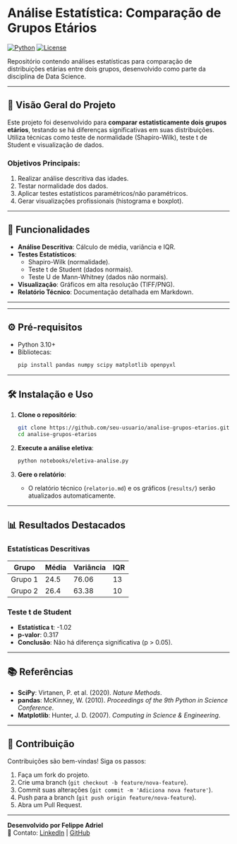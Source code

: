 
# Análise Estatística: Comparação de Grupos Etários

[![Python](https://img.shields.io/badge/Python-3.10%2B-blue)](https://www.python.org/)
[![License](https://img.shields.io/badge/License-MIT-green)](LICENSE)

Repositório contendo análises estatísticas para comparação de distribuições etárias entre dois grupos, desenvolvido como parte da disciplina de Data Science.

---

## 📌 Visão Geral do Projeto

Este projeto foi desenvolvido para **comparar estatisticamente dois grupos etários**, testando se há diferenças significativas em suas distribuições. Utiliza técnicas como teste de normalidade (Shapiro-Wilk), teste t de Student e visualização de dados.

### Objetivos Principais:
1. Realizar análise descritiva das idades.
2. Testar normalidade dos dados.
3. Aplicar testes estatísticos paramétricos/não paramétricos.
4. Gerar visualizações profissionais (histograma e boxplot).

---

## 🚀 Funcionalidades

- **Análise Descritiva**: Cálculo de média, variância e IQR.
- **Testes Estatísticos**:
  - Shapiro-Wilk (normalidade).
  - Teste t de Student (dados normais).
  - Teste U de Mann-Whitney (dados não normais).
- **Visualização**: Gráficos em alta resolução (TIFF/PNG).
- **Relatório Técnico**: Documentação detalhada em Markdown.

---

---

## ⚙️ Pré-requisitos

- Python 3.10+
- Bibliotecas:
  ```bash
  pip install pandas numpy scipy matplotlib openpyxl
  ```

---

## 🛠️ Instalação e Uso

1. **Clone o repositório**:
   ```bash
   git clone https://github.com/seu-usuario/analise-grupos-etarios.git
   cd analise-grupos-etarios
   ```

2. **Execute a análise eletiva**:
   ```bash
   python notebooks/eletiva-analise.py
   ```

3. **Gere o relatório**:
   - O relatório técnico (`relatorio.md`) e os gráficos (`results/`) serão atualizados automaticamente.

---

## 📊 Resultados Destacados

### Estatísticas Descritivas
| Grupo   | Média | Variância | IQR  |
|---------|-------|-----------|------|
| Grupo 1 | 24.5  | 76.06     | 13   |
| Grupo 2 | 26.4  | 63.38     | 10   |

### Teste t de Student
- **Estatística t**: -1.02  
- **p-valor**: 0.317  
- **Conclusão**: Não há diferença significativa (p > 0.05).

---

## 📚 Referências

- **SciPy**: Virtanen, P. et al. (2020). *Nature Methods*.  
- **pandas**: McKinney, W. (2010). *Proceedings of the 9th Python in Science Conference*.  
- **Matplotlib**: Hunter, J. D. (2007). *Computing in Science & Engineering*.

---

## 👥 Contribuição

Contribuições são bem-vindas! Siga os passos:
1. Faça um fork do projeto.
2. Crie uma branch (`git checkout -b feature/nova-feature`).
3. Commit suas alterações (`git commit -m 'Adiciona nova feature'`).
4. Push para a branch (`git push origin feature/nova-feature`).
5. Abra um Pull Request.

---

**Desenvolvido por Felippe Adriel**  
📧 Contato: [LinkedIn](https://www.linkedin.com/in/felippe-adriel-232527163/) | [GitHub](https://github.com/felipperaia)
